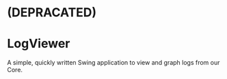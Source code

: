 # (DEPRACATED)
# LogViewer
A simple, quickly written Swing application to view and graph logs from our Core.
